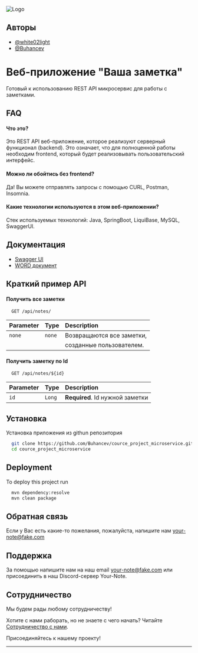 
![Logo](https://upload.wikimedia.org/wikipedia/commons/6/67/Note.com_Logo%2C_cropped.png)


## Авторы

- [@white02light](https://www.github.com/white02light)
- [@Buhancev](https://www.github.com/buhancev)


# Веб-приложение "Ваша заметка"

Готовый к использованию REST API микросервис для работы с заметками.

## FAQ

#### Что это?

Это REST API веб-приложение, которое реализуют серверный функционал (backend). Это означает, что для полноценной работы необходим frontend, который будет реализовывать пользовательский интерфейс. 

#### Можно ли обойтись без frontend?

Да! Вы можете отправлять запросы с помощью СURL, Postman, Insomnia.

#### Какие технологии используются в этом веб-приложении?
Стек используемых технологий: Java, SpringBoot, LiquiBase, MySQL, SwaggerUI.


## Документация

- [Swagger UI](https://your-note.ru/swagger-ui.html#)
- [WORD документ](https://github.com/Buhancev/cource_project_microservice/blob/main/readme.docx)


## Краткий пример API

#### Получить все заметки

```http
  GET /api/notes/
```

| Parameter | Type     | Description                |
| :-------- | :------- | :------------------------- |
|  `none`   | `none`   | Возвращаются все заметки,  |
|           |          | созданные пользователем.   |

#### Получить заметку по Id

```http
  GET /api/notes/${id}
```

| Parameter | Type     | Description                       |
| :-------- | :------- | :-------------------------------- |
| `id`      | `Long` | **Required**. Id нужной заметки     |



## Установка

Установка приложения из githun репозитория

```bash
  git clone https://github.com/Buhancev/cource_project_microservice.git
  cd cource_project_microservice
```
    
## Deployment

To deploy this project run

```bash
  mvn dependency:resolve
  mvn clean package
```


## Обратная связь

Если у Вас есть какие-то пожелания, пожалуйста, напишите нам your-note@fake.com


## Поддержка

За помощью напишите нам на наш email your-note@fake.com или присоединить в наш Discord-сервер Your-Note.


## Сотрудничество

Мы будем рады любому сотрудничеству!

Хотите с нами раборать, но не знаете с чего начать?  Читайте [Сотрудничество с нами](https://github.com/Buhancev/cource_project_microservice/blob/main/CONTRIBUTING.md).

Присоединяйтесь к нашему проекту!

-----------------------------------------------------------------------------------------------------------------------------------------------------------------------
